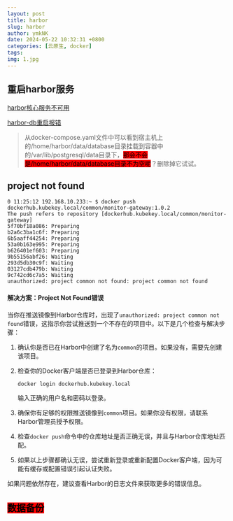 ```yaml
---
layout: post
title: harbor
slug: harbor
author: ymkNK
date: 2024-05-22 10:32:31 +0800
categories: [云原生, docker]
tags: 
img: 1.jpg
---
```



## 重启harbor服务

[harbor核心服务不可用](https://blog.csdn.net/nightwish5/article/details/130213209)

[harbor-db重启报错](https://cloud.tencent.com/developer/article/2028096)

> 从docker-compose.yaml文件中可以看到宿主机上的/home/harbor/data/database目录挂载到容器中的/var/lib/postgresql/data目录下，<mark style="background-color:red;">那会不会是/home/harbor/data/database目录不为空呢</mark>？删除掉它试试。



## project not found

```
0 11:25:12 192.168.10.233:~ $ docker push dockerhub.kubekey.local/common/monitor-gateway:1.0.2
The push refers to repository [dockerhub.kubekey.local/common/monitor-gateway]
5f70bf18a086: Preparing
b2a6c3ba1c6f: Preparing
6b5aaff44254: Preparing
53a0b163e995: Preparing
b626401ef603: Preparing
9b55156abf26: Waiting
293d5db30c9f: Waiting
03127cdb479b: Waiting
9c742cd6c7a5: Waiting
unauthorized: project common not found: project common not found
```

#### 解决方案：Project Not Found错误

当你在推送镜像到Harbor仓库时，出现了`unauthorized: project common not found`错误，这指示你尝试推送到一个不存在的项目中。以下是几个检查与解决步骤：

1. 确认你是否已在Harbor中创建了名为`common`的项目。如果没有，需要先创建该项目。
2.  检查你的Docker客户端是否已登录到Harbor仓库：

    ```sh
    docker login dockerhub.kubekey.local
    ```

    输入正确的用户名和密码以登录。
3. 确保你有足够的权限推送镜像到`common`项目。如果你没有权限，请联系Harbor管理员授予权限。
4. 检查`docker push`命令中的仓库地址是否正确无误，并且与Harbor仓库地址匹配。
5. 如果以上步骤都确认无误，尝试重新登录或重新配置Docker客户端，因为可能有缓存或配置错误引起认证失败。

如果问题依然存在，建议查看Harbor的日志文件来获取更多的错误信息。

## <mark style="background-color:red;">数据备份</mark>

